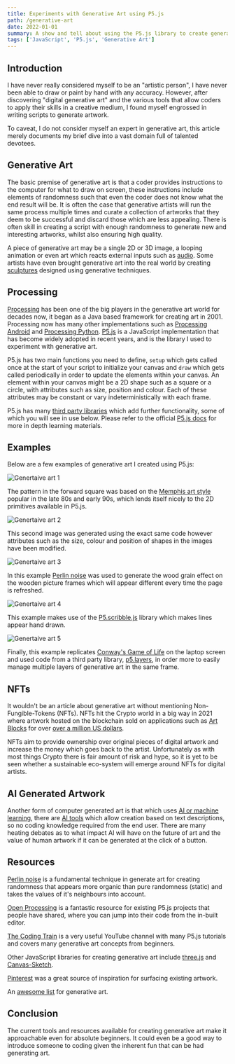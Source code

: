 ```yaml
---
title: Experiments with Generative Art using P5.js
path: /generative-art
date: 2022-01-01
summary: A show and tell about using the P5.js library to create generative art
tags: ['JavaScript', 'P5.js', 'Generative Art']
---
```


## Introduction
I have never really considered myself to be an "artistic person", I have never been able to draw or paint by hand with any accuracy. However, after discovering "digital generative art" and the various tools that allow coders to apply their skills in a creative medium, I found myself engrossed in writing scripts to generate artwork.

To caveat, I do not consider myself an expert in generative art, this article merely documents my brief dive into a vast domain full of talented devotees.

## Generative Art
The basic premise of generative art is that a coder provides instructions to the computer for what to draw on screen, these instructions include elements of randomness such that even the coder does not know what the end result will be. It is often the case that generative artists will run the same process multiple times and curate a collection of artworks that they deem to be successful and discard those which are less appealing. There is often skill in creating a script with enough randomness to generate new and interesting artworks, whilst also ensuring high quality.

A piece of generative art may be a single 2D or 3D image, a looping animation or even art which reacts external inputs such as [audio](https://p5js.org/examples/sound-mic-input.html). Some artists have even brought generative art into the real world by creating [sculptures](http://cmuems.com/2016/60212/lectures/lecture-09-16b/) designed using generative techniques.

## Processing
[Processing](https://processing.org/) has been one of the big players in the generative art world for decades now, it began as a Java based framework for creating art in 2001. Processing now has many other implementations such as [Processing Android](https://android.processing.org/) and [Processing Python](https://py.processing.org/). [P5.js](https://p5js.org/) is a JavaScript implementation that has become widely adopted in recent years, and is the library I used to experiment with generative art.

P5.js has two main functions you need to define, `setup` which gets called once at the start of your script to initialize your canvas and `draw` which gets called periodically in order to update the elements within your canvas. An element within your canvas might be a 2D shape such as a square or a circle, with attributes such as size, position and colour. Each of these attributes may be constant or vary indeterministically with each frame.

P5.js has many [third party libraries](https://p5js.org/libraries/) which add further functionality, some of which you will see in use below. Please refer to the official [P5.js docs](https://p5js.org/learn/) for more in depth learning materials.

## Examples
Below are a few examples of generative art I created using P5.js:

![Genertaive art 1](./images/generative-art-1.png)

The pattern in the forward square was based on the [Memphis art style](https://en.wikipedia.org/wiki/Memphis_Group) popular in the late 80s and early 90s, which lends itself nicely to the 2D primitives available in P5.js.

![Genertaive art 2](./images/generative-art-2.png)

This second image was generated using the exact same code however attributes such as the size, colour and position of shapes in the images have been modified.

![Genertaive art 3](./images/generative-art-3.png)

In this example [Perlin noise](https://p5js.org/reference/#/p5/noise) was used to generate the wood grain effect on the wooden picture frames which will appear different every time the page is refreshed.

![Genertaive art 4](./images/generative-art-4.png)

This example makes use of the [P5.scribble.js](https://github.com/generative-light/p5.scribble.js/) library which makes lines appear hand drawn.

![Genertaive art 5](./images/generative-art-5.png)

Finally, this example replicates [Conway's Game of Life](https://p5js.org/examples/simulate-game-of-life.html) on the laptop screen and used code from a third party library, [p5.layers](https://github.com/osteele/p5.libs/tree/main/p5.layers), in order more to easily manage multiple layers of generative art in the same frame.

## NFTs
It wouldn't be an article about generative art without mentioning Non-Fungible-Tokens (NFTs). NFTs hit the Crypto world in a big way in 2021 where artwork hosted on the blockchain sold on applications such as [Art Blocks](https://www.artblocks.io/) for over [over a million US dollars](https://decrypt.co/79534/what-is-art-blocks-why-nfts-suddenly-selling-millions-ethereum).

NFTs aim to provide ownership over original pieces of digital artwork and increase the money which goes back to the artist. Unfortunately as with most things Crypto there is fair amount of risk and hype, so it is yet to be seen whether a sustainable eco-system will emerge around NFTs for digital artists.

## AI Generated Artwork
Another form of computer generated art is that which uses [AI or machine learning](https://aiartists.org/ai-generated-art-tools), there are [AI tools](https://hotpot.ai/art-maker) which allow creation based on text descriptions, so no coding knowledge required from the end user. There are many heating debates as to what impact AI will have on the future of art and the value of human artwork if it can be generated at the click of a button.

## Resources
[Perlin noise](https://en.wikipedia.org/wiki/Perlin_noise) is a fundamental technique in generate art for creating randomness that appears more organic than pure randomness (static) and takes the values of it's neighbours into account.

[Open Processing](https://openprocessing.org/) is a fantastic resource for existing P5.js projects that people have shared, where you can jump into their code from the in-built editor.

[The Coding Train](https://www.youtube.com/watch?v=yPWkPOfnGsw) is a very useful YouTube channel with many P5.js tutorials and covers many generative art concepts from beginners.

Other JavaScript libraries for creating generative art include [three.js](https://threejs.org/) and [Canvas-Sketch](https://github.com/mattdesl/canvas-sketch).

[Pinterest](https://www.pinterest.co.uk/search/pins/?q=generative%20art) was a great source of inspiration for surfacing existing artwork.

An [awesome list](https://github.com/kosmos/awesome-generative-art) for generative art.

## Conclusion
The current tools and resources available for creating generative art make it approachable even for absolute beginners. It could even be a good way to introduce someone to coding given the inherent fun that can be had generating art.
